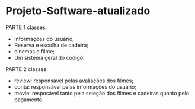 # Projeto-Software-atualizado
PARTE 1 
classes:
- informações do usuário;
- Reserva e escolha de cadeira;
- cinemas e filme;
- Um sistema geral do código.


PARTE 2 
  classes:
  - review: responsável pelas avaliações dos filmes;
  - conta: responsável pelas informações do usuário;
  - movie: resposável tanto pela seleção dos filmes e cadeiras quanto pelo pagamento.
